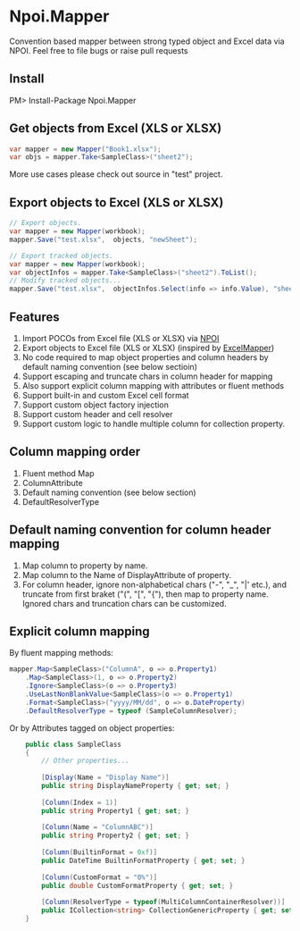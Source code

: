 # Npoi.Mapper
Convention based mapper between strong typed object and Excel data via NPOI.
Feel free to file bugs or raise pull requests

## Install

PM> Install-Package Npoi.Mapper

## Get objects from Excel (XLS or XLSX)

```C#
var mapper = new Mapper("Book1.xlsx");
var objs = mapper.Take<SampleClass>("sheet2");
```
More use cases please check out source in "test" project.

## Export objects to Excel (XLS or XLSX)

```C#
// Export objects.
var mapper = new Mapper(workbook);
mapper.Save("test.xlsx",  objects, "newSheet");

// Export tracked objects.
var mapper = new Mapper(workbook);
var objectInfos = mapper.Take<SampleClass>("sheet2").ToList();
// Modify tracked objects...
mapper.Save("test.xlsx",  objectInfos.Select(info => info.Value), "sheet2");
```

## Features

1. Import POCOs from Excel file (XLS or XLSX) via [NPOI](https://github.com/tonyqus/npoi)
2. Export objects to Excel file (XLS or XLSX) (inspired by [ExcelMapper](https://github.com/mganss/ExcelMapper))
3. No code required to map object properties and column headers by default naming convention (see below sectioin)
4. Support escaping and truncate chars in column header for mapping
4. Also support explicit column mapping with attributes or fluent methods
5. Support built-in and custom Excel cell format
6. Support custom object factory injection
7. Support custom header and cell resolver
8. Support custom logic to handle multiple column for collection property.

## Column mapping order

1. Fluent method Map<T>
2. ColumnAttribute
3. Default naming convention (see below section)
4. DefaultResolverType

## Default naming convention for column header mapping

1. Map column to property by name.
2. Map column to the Name of DisplayAttribute of property.
3. For column header, ignore non-alphabetical chars ("-", "_", "|' etc.), and truncate from first braket ("(", "[", "{"), then map to property name. Ignored chars and truncation chars can be customized.

## Explicit column mapping

By fluent mapping methods:

```C#
mapper.Map<SampleClass>("ColumnA", o => o.Property1)
    .Map<SampleClass>(1, o => o.Property2)
    .Ignore<SampleClass>(o => o.Property3)
    .UseLastNonBlankValue<SampleClass>(o => o.Property1)
    .Format<SampleClass>("yyyy/MM/dd", o => o.DateProperty)
    .DefaultResolverType = typeof (SampleColumnResolver);
```

Or by Attributes tagged on object properties:

```C#
    public class SampleClass
    {
        // Other properties...
        
        [Display(Name = "Display Name")]
        public string DisplayNameProperty { get; set; }
        
        [Column(Index = 1)]
        public string Property1 { get; set; }
        
        [Column(Name = "ColumnABC")]
        public string Property2 { get; set; }
        
        [Column(BuiltinFormat = 0xf)]
        public DateTime BuiltinFormatProperty { get; set; }
        
        [Column(CustomFormat = "0%")]
        public double CustomFormatProperty { get; set; }
        
        [Column(ResolverType = typeof(MultiColumnContainerResolver))]
        public ICollection<string> CollectionGenericProperty { get; set; }
    }
```

